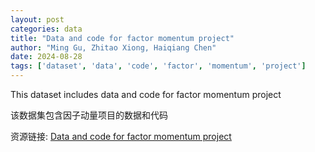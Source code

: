 ```yaml
---
layout: post
categories: data
title: "Data and code for factor momentum project"
author: "Ming Gu, Zhitao Xiong, Haiqiang Chen"
date: 2024-08-28
tags: ['dataset', 'data', 'code', 'factor', 'momentum', 'project']
---
```


This dataset includes data and code for factor momentum project

该数据集包含因子动量项目的数据和代码

资源链接: [Data and code for factor momentum project](https://doi.org/10.57760/sciencedb.j00214.00006)
